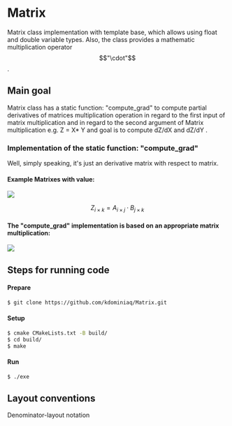 # Matrix

Matrix class implementation with template base, which allows using float and double variable types. Also, the class provides a mathematic multiplication operator $$"\cdot"$$.
## Main goal
Matrix class has a static function: "compute_grad" to compute partial derivatives of matrices multiplication operation in regard to the first input of matrix multiplication and in regard to the second argument of Matrix multiplication e.g. Z = X* Y and goal is to compute dZ/dX and dZ/dY .

### Implementation of the static function: "compute_grad"
Well, simply speaking, it's just an derivative matrix with respect to matrix.
#### Example Matrixes with value:

![](https://i.ibb.co/F5qttK3/matrix-example.png)

$$Z_{i \times k} = A_{i\times j} \cdot B_{j \times k}$$

#### The "compute_grad" implementation is based on an appropriate matrix multiplication:

![](https://i.ibb.co/Zzz3qzF/matrix.png)

## Steps for running code
#### Prepare
```bash
$ git clone https://github.com/kdominiaq/Matrix.git
```
#### Setup
```bash
$ cmake CMakeLists.txt -B build/
$ cd build/
$ make
```
#### Run
```bash
$ ./exe
```
## Layout conventions
Denominator-layout notation
